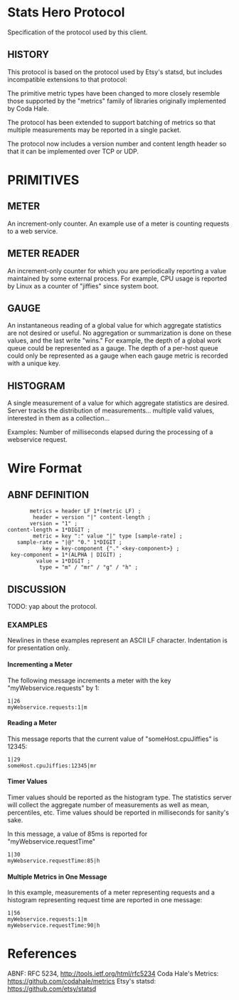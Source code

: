 # Stats Hero Protocol #

Specification of the protocol used by this client.

## HISTORY ##
This protocol is based on the protocol used by Etsy's statsd, but
includes incompatible extensions to that protocol:

The primitive metric types have been changed to more closely resemble
those supported by the "metrics" family of libraries originally
implemented by Coda Hale.

The protocol has been extended to support batching of metrics so that
multiple measurements may be reported in a single packet.

The protocol now includes a version number and content length header so
that it can be implemented over TCP or UDP.

# PRIMITIVES #

## METER ##
An increment-only counter. An example use of a meter is counting
requests to a web service.

## METER READER ##
An increment-only counter for which you are periodically reporting a
value maintained by some external process. For example, CPU usage is
reported by Linux as a counter of "jiffies" since system boot.

## GAUGE ##
An instantaneous reading of a global value for which aggregate
statistics are not desired or useful. No aggregation or summarization is
done on these values, and the last write "wins." For example, the depth
of a global work queue could be represented as a gauge. The depth of a
per-host queue could only be represented as a gauge when each gauge
metric is recorded with a unique key.

## HISTOGRAM ##
A single measurement of a value for which aggregate statistics are
desired. Server tracks the distribution of measurements... multiple
valid values, interested in them as a collection...

Examples: Number of milliseconds elapsed during the processing of a
webservice request.

# Wire Format #

## ABNF DEFINITION ##

           metrics = header LF 1*(metric LF) ;
            header = version "|" content-length ;
           version = "1" ;
    content-length = 1*DIGIT ;
            metric = key ":" value "|" type [sample-rate] ;
       sample-rate = "|@" "0." 1*DIGIT ;
               key = key-component {"." <key-component>} ;
     key-component = 1*(ALPHA | DIGIT) ;
             value = 1*DIGIT ;
              type = "m" / "mr" / "g" / "h" ;

## DISCUSSION ##
TODO: yap about the protocol.

### EXAMPLES ##
Newlines in these examples represent an ASCII LF character. Indentation
is for presentation only.

#### Incrementing a Meter ####
The following message increments a meter with the key
"myWebservice.requests" by 1:

    1|26
    myWebservice.requests:1|m

#### Reading a Meter ####
This message reports that the current value of "someHost.cpuJiffies" is
12345:

    1|29
    someHost.cpuJiffies:12345|mr

#### Timer Values ####
Timer values should be reported as the histogram type. The statistics
server will collect the aggregate number of measurements as well as
mean, percentiles, etc. Time values should be reported in milliseconds
for sanity's sake.

In this message, a value of 85ms is reported for
"myWebservice.requestTime"

    1|30
    myWebservice.requestTime:85|h

#### Multiple Metrics in One Message ####
In this example, measurements of a meter representing requests and a
histogram representing request time are reported in one message:

    1|56
    myWebservice.requests:1|m
    myWebservice.requestTime:90|h



# References #
ABNF: RFC 5234, <http://tools.ietf.org/html/rfc5234>
Coda Hale's Metrics: <https://github.com/codahale/metrics>
Etsy's statsd: <https://github.com/etsy/statsd>


